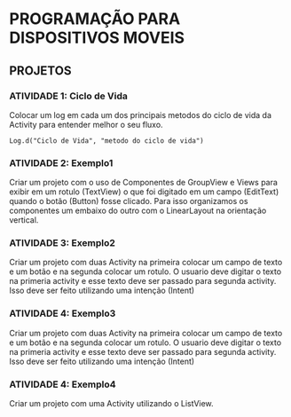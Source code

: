 # PROGRAMAÇÃO PARA DISPOSITIVOS MOVEIS


## PROJETOS

### ATIVIDADE 1: Ciclo de Vida

Colocar um log em cada um dos principais metodos do ciclo de vida da Activity para entender melhor o seu fluxo.

``` 
Log.d("Ciclo de Vida", "metodo do ciclo de vida")
````


### ATIVIDADE 2: Exemplo1

Criar um projeto com o uso de Componentes de GroupView e Views para exibir em um rotulo (TextView) o que foi digitado em um campo (EditText) quando o botão (Button) fosse clicado. Para isso organizamos os componentes um embaixo do outro com o LinearLayout na orientação vertical. 

### ATIVIDADE 3: Exemplo2

Criar um projeto com duas Activity na primeira colocar um campo de texto e um botão e na segunda colocar um rotulo. O usuario deve digitar o texto na primeria activity e esse texto deve ser passado para segunda activity. Isso deve ser feito utilizando uma intenção (Intent)


### ATIVIDADE 4: Exemplo3

Criar um projeto com duas Activity na primeira colocar um campo de texto e um botão e na segunda colocar um rotulo. O usuario deve digitar o texto na primeria activity e esse texto deve ser passado para segunda activity. Isso deve ser feito utilizando uma intenção (Intent)


### ATIVIDADE 4: Exemplo4
Criar um projeto com uma Activity utilizando o ListView.